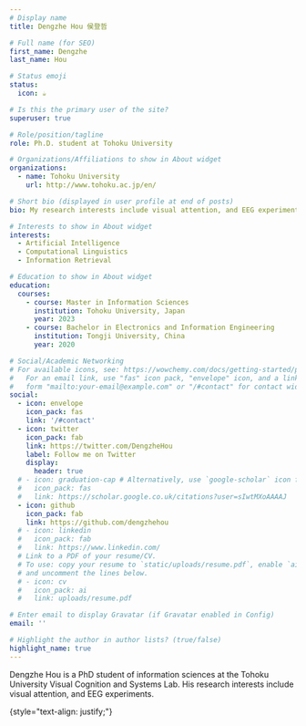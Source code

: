 ```yaml
---
# Display name
title: Dengzhe Hou 侯登哲

# Full name (for SEO)
first_name: Dengzhe
last_name: Hou

# Status emoji
status:
  icon: ☕️

# Is this the primary user of the site?
superuser: true

# Role/position/tagline
role: Ph.D. student at Tohoku University

# Organizations/Affiliations to show in About widget
organizations:
  - name: Tohoku University
    url: http://www.tohoku.ac.jp/en/

# Short bio (displayed in user profile at end of posts)
bio: My research interests include visual attention, and EEG experiments.

# Interests to show in About widget
interests:
  - Artificial Intelligence
  - Computational Linguistics
  - Information Retrieval

# Education to show in About widget
education:
  courses:
    - course: Master in Information Sciences
      institution: Tohoku University, Japan
      year: 2023
    - course: Bachelor in Electronics and Information Engineering
      institution: Tongji University, China
      year: 2020

# Social/Academic Networking
# For available icons, see: https://wowchemy.com/docs/getting-started/page-builder/#icons
#   For an email link, use "fas" icon pack, "envelope" icon, and a link in the
#   form "mailto:your-email@example.com" or "/#contact" for contact widget.
social:
  - icon: envelope
    icon_pack: fas
    link: '/#contact'
  - icon: twitter
    icon_pack: fab
    link: https://twitter.com/DengzheHou
    label: Follow me on Twitter
    display:
      header: true
  # - icon: graduation-cap # Alternatively, use `google-scholar` icon from `ai` icon pack
  #   icon_pack: fas
  #   link: https://scholar.google.co.uk/citations?user=sIwtMXoAAAAJ
  - icon: github
    icon_pack: fab
    link: https://github.com/dengzhehou
  # - icon: linkedin
  #   icon_pack: fab
  #   link: https://www.linkedin.com/
  # Link to a PDF of your resume/CV.
  # To use: copy your resume to `static/uploads/resume.pdf`, enable `ai` icons in `params.yaml`,
  # and uncomment the lines below.
  # - icon: cv
  #   icon_pack: ai
  #   link: uploads/resume.pdf

# Enter email to display Gravatar (if Gravatar enabled in Config)
email: ''

# Highlight the author in author lists? (true/false)
highlight_name: true
---
```


Dengzhe Hou is a PhD student of information sciences at the Tohoku University Visual Cognition and Systems Lab. His research interests include visual attention, and EEG experiments. 
<!-- She leads the Robotic Neurobiology group, which develops self-reconfiguring robots, systems of self-organizing robots, and mobile sensor networks. -->
{style="text-align: justify;"}
